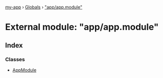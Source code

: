 [my-app](../README.md) › [Globals](../globals.md) › ["app/app.module"](_app_app_module_.md)

# External module: "app/app.module"

## Index

### Classes

* [AppModule](../classes/_app_app_module_.appmodule.md)
